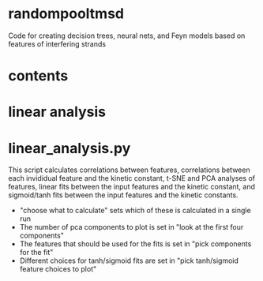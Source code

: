 # randompooltmsd
Code for creating decision trees, neural nets, and Feyn models based on features of interfering strands

# contents

# linear analysis
# linear_analysis.py
This script calculates correlations between features, correlations between each invididual feature and the kinetic constant, t-SNE and PCA analyses of features, linear fits between the input features and the kinetic constant, and sigmoid/tanh fits between the input features and the kinetic constants.
<ul>
<li>"choose what to calculate" sets which of these is calculated in a single run</li>
<li>The number of pca components to plot is set in "look at the first four components"</li>
<li>The features that should be used for the fits is set in "pick components for the fit"</li>
<li>Different choices for tanh/sigmoid fits are set in "pick tanh/sigmoid feature choices to plot"</li>
</ul>



